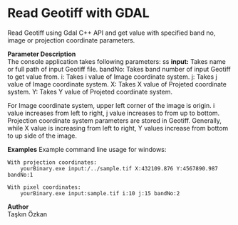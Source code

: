 # Read Geotiff with GDAL
Read Geotiff using Gdal C++ API and get value with specified band no, image or projection coordinate parameters.

**Parameter Description**  
The console application takes following parameters:	
ss
		**input:** Takes name or full path of input Geotiff file.
		bandNo: Takes band number of input Geotiff to get value from.
		i: Takes i value of Image coordinate system.
		j: Takes j value of Image coordinate system.
		X: Takes X value of Projeted coordinate system.
		Y: Takes Y value of Projeted coordinate system.
		
For Image coordinate system, upper left corner of the image is origin. i value increases from left to right, j value increases to from up to bottom. Projection coordinate system parameters are stored in Geotiff. Generally, while X value is increasing from left to right, Y values increase from bottom to up side of the image.
		
**Examples**
Example command line usage for windows:

	With projection coordinates:
		yourBinary.exe input:/../sample.tif X:432109.876 Y:4567890.987 bandNo:1

	With pixel coordinates:
		yourBinary.exe input:sample.tif i:10 j:15 bandNo:2

**Author**  
	Taşkın Özkan
